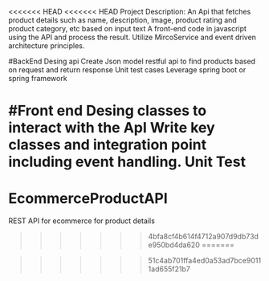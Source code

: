 <<<<<<< HEAD
<<<<<<< HEAD
Project Description:
An Api that fetches product details such as name, description, image, product rating and product category, etc based on input text
A front-end code in javascript using the API and process the result. 
Utilize MircoService and event driven architecture principles.

#BackEnd Desing api
Create Json model
restful api to find products based on request and return response
Unit test cases
Leverage spring boot or spring framework

#Front end
Desing classes to interact with the ApI Write key classes and integration point including event handling.
Unit Test
=======
# EcommerceProductAPI
REST API for ecommerce for product details
>>>>>>> 4bfa8cf4b614f4712a907d9db73de950bd4da620
=======

>>>>>>> 51c4ab701ffa4ed0a53ad7bce90111ad655f21b7
